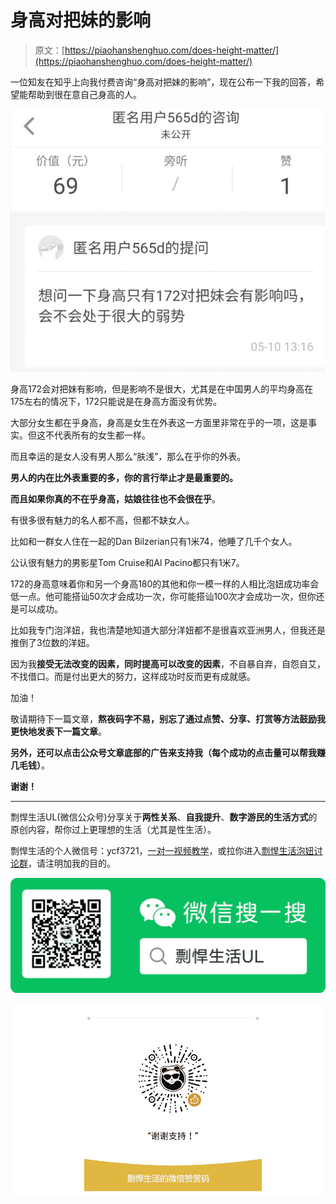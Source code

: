 # 身高对把妹的影响

> 原文：[https://piaohanshenghuo.com/does-height-matter/](https://piaohanshenghuo.com/does-height-matter/)

一位知友在知乎上向我付费咨询“身高对把妹的影响”，现在公布一下我的回答，希望能帮助到很在意自己身高的人。

![](img/5bea68376542eaa8d8d6be778fdf7a59.png)



身高172会对把妹有影响，但是影响不是很大，<wbr>尤其是在中国男人的平均身高在175左右的情况下，<wbr>172只能说是在身高方面没有优势。

大部分女生都在乎身高，<wbr>身高是女生在外表这一方面里非常在乎的一项，这是事实。<wbr>但这不代表所有的女生都一样。

而且幸运的是女人没有男人那么“肤浅”，那么在乎你的外表。

**男人的内在比外表重要的多，你的言行举止才是最重要的。**

**而且如果你真的不在乎身高，姑娘往往也不会很在乎**。

有很多很有魅力的名人都不高，但都不缺女人。

比如和一群女人住在一起的Dan Bilzerian只有1米74，他睡了几千个女人。

公认很有魅力的男影星Tom Cruise和Al Pacino都只有1米7。

172的身高意味着你和另一个身高180的其他和你一模一样的人<wbr>相比泡妞成功率会低一点。他可能搭讪50次才会成功一次，<wbr>你可能搭讪100次才会成功一次，但你还是可以成功。

比如我专门泡洋妞，<wbr>我也清楚地知道大部分洋妞都不是很喜欢亚洲男人，<wbr>但我还是推倒了3位数的洋妞。

因为我**接受无法改变的因素，同时提高可以改变的因素**，<wbr>不自暴自弃，自怨自艾，不找借口。而是付出更大的努力，这样成功时反而更有成就感。

加油！

敬请期待下一篇文章，**熬夜码字不易，别忘了通过点赞、分享、打赏等方法鼓励我更快地发表下一篇文章**。

**另外，还可以点击公众号文章底部的广告来支持我（每个成功的点击量可以帮我赚几毛钱）**。

**谢谢！**

* * *

剽悍生活UL(微信公众号)分享关于**两性关系**、**自我提升**、**数字游民的生活方式**的原创内容，帮你过上更理想的生活（尤其是性生活）。

剽悍生活的个人微信号：ycf3721，[一对一视频教学](https://piaohanshenghuo.com/1on1_coaching/)，或拉你进入[剽悍生活泡妞讨论群](https://piaohanshenghuo.com/ul-wechat-group/)，请注明加我的目的。

![](img/cd21a79bb7339e9feac101b7d8f24243.png)

![](img/48a213915b598d48c51d7cbc5ebeaa6c.png)